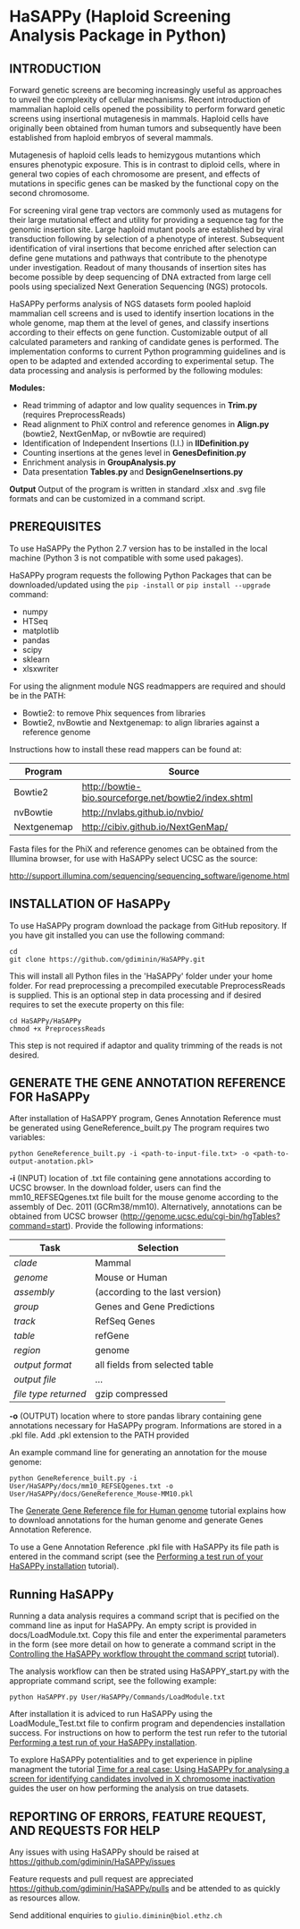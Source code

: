 # HaSAPPy (Haploid Screening Analysis Package in Python)



## INTRODUCTION

Forward genetic screens are becoming increasingly useful as approaches to unveil the complexity of cellular mechanisms. Recent introduction of mammalian haploid cells opened the possibility to perform forward genetic screens using insertional mutagenesis in mammals. Haploid cells have originally been obtained from human tumors and subsequently have been established from haploid embryos of several mammals.

Mutagenesis of haploid cells leads to hemizygous mutantions which ensures phenotypic exposure. This is in contrast to diploid cells, where in general two copies of each chromosome are present, and effects of mutations in specific genes can be masked by the functional copy on the second chromosome.

For screening viral gene trap vectors are commonly used as mutagens for their large mutational effect and utility for providing a sequence tag for the genomic insertion site. Large haploid mutant pools are established by viral transduction following by selection of a phenotype of interest. Subsequent identification of viral insertions that become enriched after selection can define gene mutations and pathways that contribute to the phenotype under investigation. Readout of many thousands of insertion sites has become possible by deep sequencing of DNA extracted from large cell pools using specialized Next Generation Sequencing (NGS) protocols.

HaSAPPy performs analysis of NGS datasets form pooled haploid mammalian cell screens and is used to identify insertion locations in the whole genome, map them at the level of genes, and classify insertions according to their effects on gene function. Customizable output of all calculated parameters and ranking of candidate genes is performed. The implementation conforms to current Python programming guidelines and is open to be adapted and extended according to experimental setup. The data processing and analysis is performed by the following modules:

**Modules:**
 - Read trimming of adaptor and low quality sequences in **Trim.py** (requires PreprocessReads)
 - Read alignment to PhiX control and reference genomes in **Align.py** (bowtie2, NextGenMap, or nvBowtie are required)
 - Identification of Independent Insertions (I.I.) in **IIDefinition.py**
 - Counting insertions at the genes level in **GenesDefinition.py**
 - Enrichment analysis in **GroupAnalysis.py**
 - Data presentation **Tables.py** and **DesignGeneInsertions.py**

**Output**
Output of the program is written in standard .xlsx and .svg file formats and can be customized in a command script.


## PREREQUISITES

To use HaSAPPy the Python 2.7 version has to be installed in the local machine (Python 3 is not compatible with some used pakages).

HaSAPPy program requests the following Python Packages that can be downloaded/updated using the `pip -install` or `pip install --upgrade` command:
 - numpy
 - HTSeq
 - matplotlib
 - pandas
 - scipy
 - sklearn
 - xlsxwriter
 
For using the alignment module NGS readmappers are required and should be in the PATH:
- Bowtie2: to remove Phix sequences from libraries
- Bowtie2, nvBowtie and Nextgenemap: to align libraries against a reference genome

Instructions how to install these read mappers can be found at:

| Program     | Source                                                |
| ----------- | ------------------------------------------------------|
| Bowtie2     | http://bowtie-bio.sourceforge.net/bowtie2/index.shtml |
| nvBowtie    | http://nvlabs.github.io/nvbio/                        |
| Nextgenemap | http://cibiv.github.io/NextGenMap/                    |

Fasta files for the PhiX and reference genomes can be obtained from the Illumina browser, for use with HaSAPPy select UCSC as the source:

http://support.illumina.com/sequencing/sequencing_software/igenome.html 


## INSTALLATION OF HaSAPPy

To use HaSAPPy program download the package from GitHub repository. If you have git installed you can use the following command:
```
cd
git clone https://github.com/gdiminin/HaSAPPy.git
```
This will install all Python files in the 'HaSAPPy' folder under your home folder. For read preprocessing a precompiled executable PreprocessReads is supplied. This is an optional step in data processing and if desired requires to set the execute property on this file:
```
cd HaSAPPy/HaSAPPy
chmod +x PreprocessReads
```

This step is not required if adaptor and quality trimming of the reads is not desired.


## GENERATE THE GENE ANNOTATION REFERENCE FOR HaSAPPy

After installation of HaSAPPY program, Genes Annotation Reference must be generated using GeneReference_built.py
The program requires two variables:

`python GeneReference_built.py -i <path-to-input-file.txt> -o <path-to-output-anotation.pkl>`

**-i** (INPUT) 	location of .txt file containing gene annotations according to UCSC browser. In the download folder, users can find the mm10_REFSEQgenes.txt file built for the mouse genome according to the assembly of Dec. 2011 (GCRm38/mm10). Alternatively, annotations can be obtained from UCSC browser (http://genome.ucsc.edu/cgi-bin/hgTables?command=start). Provide the following informations:	

| Task | Selection |
| --- | --- |
| *clade*	| Mammal |
| *genome* | Mouse or Human |
| *assembly* | (according to the last version) |
| *group*	| Genes and Gene Predictions |
| *track*	| RefSeq Genes |
| *table*	| refGene |
| *region* | genome |
| *output format*	| all fields from selected table |
| *output file* |	… |
| *file type returned* | gzip compressed |

**-o** (OUTPUT)	location where to store pandas library containing gene annotations necessary for HaSAPPy program. Informations are stored in a .pkl file. Add .pkl extension to the PATH provided

An example command line for generating an annotation for the mouse genome:
```
python GeneReference_built.py -i User/HaSAPPy/docs/mm10_REFSEQgenes.txt -o User/HaSAPPy/docs/GeneReference_Mouse-MM10.pkl
```

The [Generate Gene Reference file for Human genome](https://github.com/gdiminin/HaSAPPy/blob/master/docs/Tutorials/CreateHumanGeneAnnotationReference.md) tutorial explains how to download annotations for the human genome and generate Genes Annotation Reference.

To use a Gene Annotation Reference .pkl file with HaSAPPy its file path is entered in the command script (see the [Performing a test run of your HaSAPPy installation](https://github.com/gdiminin/HaSAPPy/blob/master/docs/Tutorials/TestRunHaSAPPY.md) tutorial).


## Running HaSAPPy

Running a data analysis requires a command script that is pecified on the command line as input for HaSAPPy. An empty script is provided in docs/LoadModule.txt. Copy this file and enter the experimental parameters in the form (see more detail on how to generate a command script in the [Controlling the HaSAPPy workflow throught the command script](https://github.com/gdiminin/HaSAPPy/blob/master/docs/Tutorials/RunningHaSAPPyWorkflowsScript.md) tutorial).

The analysis workflow can then be strated using HaSAPPY_start.py with the appropriate command script, see the following example:

```
python HaSAPPY.py User/HaSAPPy/Commands/LoadModule.txt
```

After installation it is adviced to run HaSAPPy using the LoadModule_Test.txt file to confirm program and dependencies installation success. For instructions on how to perform the test run refer to the tutorial [Performing a test run of your HaSAPPy installation](https://github.com/gdiminin/HaSAPPy/blob/master/docs/Tutorials/TestRunHaSAPPY.md).

To explore HaSAPPy potentialities and to get experience in pipline managment the tutorial [Time for a real case: Using HaSAPPy for analysing a screen for identifying candidates involved in X chromosome inactivation](https://github.com/gdiminin/HaSAPPy/blob/master/docs/Tutorials/XCI_ScreenAnalysis.md) guides the user on how performing the analysis on true datasets.


## REPORTING OF ERRORS, FEATURE REQUEST, AND REQUESTS FOR HELP

Any issues with using HaSAPPy should be raised at https://github.com/gdiminin/HaSAPPy/issues

Feature requests and pull request are appreciated https://github.com/gdiminin/HaSAPPy/pulls
and be attended to as quickly as resources allow.

Send additional enquiries to `giulio.diminin@biol.ethz.ch`




